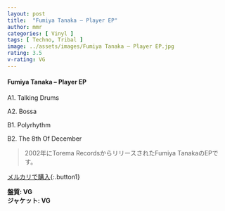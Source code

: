 ```yaml
---
layout: post
title:  "Fumiya Tanaka – Player EP"
author: mmr
categories: [ Vinyl ]
tags: [ Techno, Tribal ]
image: ../assets/images/Fumiya Tanaka – Player EP.jpg
rating: 3.5
v-rating: VG
---
```


#### Fumiya Tanaka – Player EP

A1. Talking Drums

A2. Bossa

B1. Polyrhythm

B2. The 8th Of December

> 2002年にTorema RecordsからリリースされたFumiya TanakaのEPです。

[メルカリで購入](https://jp.mercari.com/item/m93872054056){:.button1}

<div class="mt-4 mb-4 d-flex align-items-center">
<strong class="mr-1">盤質: VG</strong>
</div>
<div class="mt-4 mb-4 d-flex align-items-center">
<strong class="mr-1">ジャケット: VG</strong>
</div>
